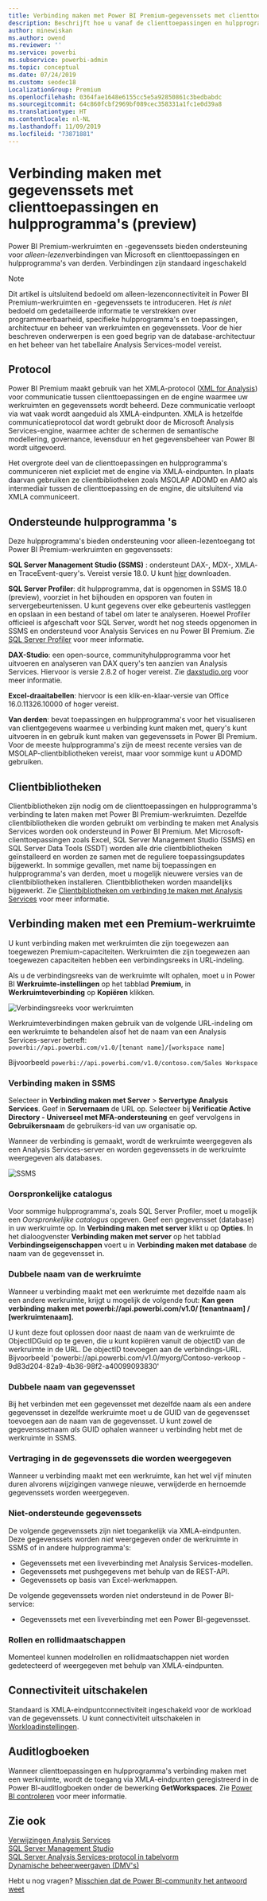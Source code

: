 ```yaml
---
title: Verbinding maken met Power BI Premium-gegevenssets met clienttoepassingen en hulpprogramma's (preview)
description: Beschrijft hoe u vanaf de clienttoepassingen en hulpprogramma's verbinding kunt maken met gegevenssets in Power BI Premium.
author: minewiskan
ms.author: owend
ms.reviewer: ''
ms.service: powerbi
ms.subservice: powerbi-admin
ms.topic: conceptual
ms.date: 07/24/2019
ms.custom: seodec18
LocalizationGroup: Premium
ms.openlocfilehash: 0364fae1648e6155cc5e5a92850861c3bedbabdc
ms.sourcegitcommit: 64c860fcbf2969bf089cec358331a1fc1e0d39a8
ms.translationtype: HT
ms.contentlocale: nl-NL
ms.lasthandoff: 11/09/2019
ms.locfileid: "73871881"
---
```

# <a name="connect-to-datasets-with-client-applications-and-tools-preview"></a>Verbinding maken met gegevenssets met clienttoepassingen en hulpprogramma's (preview)

Power BI Premium-werkruimten en -gegevenssets bieden ondersteuning voor *alleen-lezen*verbindingen van Microsoft en clienttoepassingen en hulpprogramma's van derden. Verbindingen zijn standaard ingeschakeld

> [!NOTE]
> Dit artikel is uitsluitend bedoeld om alleen-lezenconnectiviteit in Power BI Premium-werkruimten en -gegevenssets te introduceren. Het *is niet* bedoeld om gedetailleerde informatie te verstrekken over programmeerbaarheid, specifieke hulpprogramma's en toepassingen, architectuur en beheer van werkruimten en gegevenssets. Voor de hier beschreven onderwerpen is een goed begrip van de database-architectuur en het beheer van het tabellaire Analysis Services-model vereist.

## <a name="protocol"></a>Protocol

Power BI Premium maakt gebruik van het XMLA-protocol ([XML for Analysis](https://docs.microsoft.com/bi-reference/xmla/xml-for-analysis-xmla-reference)) voor communicatie tussen clienttoepassingen en de engine waarmee uw werkruimten en gegevenssets wordt beheerd. Deze communicatie verloopt via wat vaak wordt aangeduid als XMLA-eindpunten. XMLA is hetzelfde communicatieprotocol dat wordt gebruikt door de Microsoft Analysis Services-engine, waarmee achter de schermen de semantische modellering, governance, levensduur en het gegevensbeheer van Power BI wordt uitgevoerd. 

Het overgrote deel van de clienttoepassingen en hulpprogramma's communiceren niet expliciet met de engine via XMLA-eindpunten. In plaats daarvan gebruiken ze clientbibliotheken zoals MSOLAP ADOMD en AMO als intermediair tussen de clienttoepassing en de engine, die uitsluitend via XMLA communiceert.


## <a name="supported-tools"></a>Ondersteunde hulpprogramma 's

Deze hulpprogramma's bieden ondersteuning voor alleen-lezentoegang tot Power BI Premium-werkruimten en gegevenssets:

**SQL Server Management Studio (SSMS)** : ondersteunt DAX-, MDX-, XMLA- en TraceEvent-query's. Vereist versie 18.0. U kunt [hier](https://docs.microsoft.com/sql/ssms/download-sql-server-management-studio-ssms) downloaden. 

**SQL Server Profiler**: dit hulpprogramma, dat is opgenomen in SSMS 18.0 (preview), voorziet in het bijhouden en opsporen van fouten in servergebeurtenissen. U kunt gegevens over elke gebeurtenis vastleggen en opslaan in een bestand of tabel om later te analyseren. Hoewel Profiler officieel is afgeschaft voor SQL Server, wordt het nog steeds opgenomen in SSMS en ondersteund voor Analysis Services en nu Power BI Premium. Zie [SQL Server Profiler](https://docs.microsoft.com/sql/tools/sql-server-profiler/sql-server-profiler) voor meer informatie.

**DAX-Studio**: een open-source, communityhulpprogramma voor het uitvoeren en analyseren van DAX query's ten aanzien van Analysis Services. Hiervoor is versie 2.8.2 of hoger vereist. Zie [daxstudio.org](https://daxstudio.org/) voor meer informatie.

**Excel-draaitabellen**: hiervoor is een klik-en-klaar-versie van Office 16.0.11326.10000 of hoger vereist.

**Van derden**: bevat toepassingen en hulpprogramma's voor het visualiseren van clientgegevens waarmee u verbinding kunt maken met, query's kunt uitvoeren in en gebruik kunt maken van gegevenssets in Power BI Premium. Voor de meeste hulpprogramma's zijn de meest recente versies van de MSOLAP-clientbibliotheken vereist, maar voor sommige kunt u ADOMD gebruiken.

## <a name="client-libraries"></a>Clientbibliotheken

Clientbibliotheken zijn nodig om de clienttoepassingen en hulpprogramma's verbinding te laten maken met Power BI Premium-werkruimten. Dezelfde clientbibliotheken die worden gebruikt om verbinding te maken met Analysis Services worden ook ondersteund in Power BI Premium. Met Microsoft-clienttoepassingen zoals Excel, SQL Server Management Studio (SSMS) en SQL Server Data Tools (SSDT) worden alle drie clientbibliotheken geïnstalleerd en worden ze samen met de reguliere toepassingsupdates bijgewerkt. In sommige gevallen, met name bij toepassingen en hulpprogramma's van derden, moet u mogelijk nieuwere versies van de clientbibliotheken installeren. Clientbibliotheken worden maandelijks bijgewerkt. Zie [Clientbibliotheken om verbinding te maken met Analysis Services](https://docs.microsoft.com/azure/analysis-services/analysis-services-data-providers) voor meer informatie.

## <a name="connecting-to-a-premium-workspace"></a>Verbinding maken met een Premium-werkruimte

U kunt verbinding maken met werkruimten die zijn toegewezen aan toegewezen Premium-capaciteiten. Werkruimten die zijn toegewezen aan toegewezen capaciteiten hebben een verbindingsreeks in URL-indeling. 

Als u de verbindingsreeks van de werkruimte wilt ophalen, moet u in Power BI **Werkruimte-instellingen** op het tabblad **Premium**, in **Werkruimteverbinding** op **Kopiëren** klikken.

![Verbindingsreeks voor werkruimten](media/service-premium-connect-tools/connect-tools-workspace-connection.png)

Werkruimteverbindingen maken gebruik van de volgende URL-indeling om een werkruimte te behandelen alsof het de naam van een Analysis Services-server betreft:   
`powerbi://api.powerbi.com/v1.0/[tenant name]/[workspace name]` 

Bijvoorbeeld `powerbi://api.powerbi.com/v1.0/contoso.com/Sales Workspace`

### <a name="to-connect-in-ssms"></a>Verbinding maken in SSMS

Selecteer in **Verbinding maken met Server** > **Servertype** **Analysis Services**. Geef in **Servernaam** de URL op. Selecteer bij **Verificatie** **Active Directory - Universeel met MFA-ondersteuning** en geef vervolgens in **Gebruikersnaam** de gebruikers-id van uw organisatie op. 

Wanneer de verbinding is gemaakt, wordt de werkruimte weergegeven als een Analysis Services-server en worden gegevenssets in de werkruimte weergegeven als databases.  

![SSMS](media/service-premium-connect-tools/connect-tools-ssms.png)

### <a name="initial-catalog"></a>Oorspronkelijke catalogus

Voor sommige hulpprogramma's, zoals SQL Server Profiler, moet u mogelijk een *Oorspronkelijke catalogus* opgeven. Geef een gegevensset (database) in uw werkruimte op. In **Verbinding maken met server** klikt u op **Opties**. In het dialoogvenster **Verbinding maken met server** op het tabblad **Verbindingseigenschappen** voert u in **Verbinding maken met database** de naam van de gegevensset in.

### <a name="duplicate-workspace-name"></a>Dubbele naam van de werkruimte

Wanneer u verbinding maakt met een werkruimte met dezelfde naam als een andere werkruimte, krijgt u mogelijk de volgende fout: **Kan geen verbinding maken met powerbi://api.powerbi.com/v1.0/ [tenantnaam] / [werkruimtenaam].**

U kunt deze fout oplossen door naast de naam van de werkruimte de ObjectIDGuid op te geven, die u kunt kopiëren vanuit de objectID van de werkruimte in de URL. De objectID toevoegen aan de verbindings-URL. Bijvoorbeeld 'powerbi://api.powerbi.com/v1.0/myorg/Contoso-verkoop - 9d83d204-82a9-4b36-98f2-a40099093830'

### <a name="duplicate-dataset-name"></a>Dubbele naam van gegevensset

Bij het verbinden met een gegevensset met dezelfde naam als een andere gegevensset in dezelfde werkruimte moet u de GUID van de gegevensset toevoegen aan de naam van de gegevensset. U kunt zowel de gegevenssetnaam *als* GUID ophalen wanneer u verbinding hebt met de werkruimte in SSMS. 

### <a name="delay-in-datasets-shown"></a>Vertraging in de gegevenssets die worden weergegeven

Wanneer u verbinding maakt met een werkruimte, kan het wel vijf minuten duren alvorens wijzigingen vanwege nieuwe, verwijderde en hernoemde gegevenssets worden weergegeven. 

### <a name="unsupported-datasets"></a>Niet-ondersteunde gegevenssets

De volgende gegevenssets zijn niet toegankelijk via XMLA-eindpunten. Deze gegevenssets worden *niet* weergegeven onder de werkruimte in SSMS of in andere hulpprogramma's: 

- Gegevenssets met een liveverbinding met Analysis Services-modellen. 
- Gegevenssets met pushgegevens met behulp van de REST-API.
- Gegevenssets op basis van Excel-werkmappen. 

De volgende gegevenssets worden niet ondersteund in de Power BI-service:   

- Gegevenssets met een liveverbinding met een Power BI-gegevensset.

### <a name="roles-and-role-memberships"></a>Rollen en rollidmaatschappen

Momenteel kunnen modelrollen en rollidmaatschappen niet worden gedetecteerd of weergegeven met behulp van XMLA-eindpunten.

## <a name="disable-connectivity"></a>Connectiviteit uitschakelen

Standaard is XMLA-eindpuntconnectiviteit ingeschakeld voor de workload van de gegevenssets. U kunt connectiviteit uitschakelen in [Workloadinstellingen](service-admin-premium-workloads.md#workload-settings).

## <a name="audit-logs"></a>Auditlogboeken 

Wanneer clienttoepassingen en hulpprogramma's verbinding maken met een werkruimte, wordt de toegang via XMLA-eindpunten geregistreerd in de Power BI-auditlogboeken onder de bewerking **GetWorkspaces**. Zie [Power BI controleren](service-admin-auditing.md) voor meer informatie.

## <a name="see-also"></a>Zie ook

[Verwijzingen Analysis Services](https://docs.microsoft.com/bi-reference/#pivot=home&panel=home-all)   
[SQL Server Management Studio](https://docs.microsoft.com/sql/ssms/sql-server-management-studio-ssms)   
[SQL Server Analysis Services-protocol in tabelvorm](https://docs.microsoft.com/openspecs/sql_server_protocols/ms-ssas-t/b98ed40e-c27a-4988-ab2d-c9c904fe13cf)   
[Dynamische beheerweergaven (DMV's)](https://docs.microsoft.com/sql/analysis-services/instances/use-dynamic-management-views-dmvs-to-monitor-analysis-services)   


Hebt u nog vragen? [Misschien dat de Power BI-community het antwoord weet](https://community.powerbi.com/)
